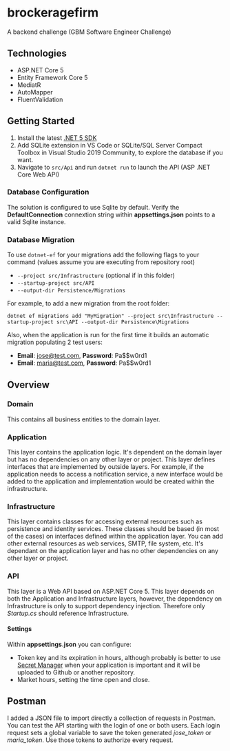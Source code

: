 # brockeragefirm
A backend challenge (GBM Software Engineer Challenge)

## Technologies
* ASP.NET Core 5
* Entity Framework Core 5
* MediatR
* AutoMapper
* FluentValidation

## Getting Started
1. Install the latest [.NET 5 SDK](https://dotnet.microsoft.com/download/dotnet/5.0)
2. Add SQLite extension in VS Code or SQLite/SQL Server Compact Toolbox in Visual Studio 2019 Community, to explore the database if you want.
3. Navigate to `src/Api` and run `dotnet run` to launch the API (ASP .NET Core Web API)

### Database Configuration

The solution is configured to use Sqlite by default.
Verify the **DefaultConnection** connextion string within **appsettings.json** points to a valid Sqlite instance.

### Database Migration

To use `dotnet-ef` for your migrations add the following flags to your command (values assume you are executing from repository root)

* `--project src/Infrastructure` (optional if in this folder)
* `--startup-project src/API`
* `--output-dir Persistence/Migrations`

For example, to add a new migration from the root folder:

 `dotnet ef migrations add "MyMigration" --project src\Infrastructure --startup-project src\API --output-dir Persistence\Migrations`

Also, when the application is run for the first time it builds an automatic migration populating 2 test users:
* **Email**: jose@test.com, **Password**: Pa$$w0rd1
* **Email**: maria@test.com, **Password**: Pa$$w0rd1

## Overview

### Domain

This contains all business entities to the domain layer. 

### Application

This layer contains the application logic. It's dependent on the domain layer but has no dependencies on any other layer or project. This layer defines interfaces that are implemented by outside layers. For example, if the application needs to access a notification service, a new interface would be added to the application and implementation would be created within the infrastructure.

### Infrastructure

This layer contains classes for accessing external resources such as persistence and identity services. These classes should be based (in most of the cases) on interfaces defined within the application layer. You can add other external resources as web services, SMTP, file system, etc. It's dependant on the application layer and has no other dependencies on any other layer or project.

### API

This layer is a Web API based on ASP.NET Core 5. This layer depends on both the Application and Infrastructure layers, however, the dependency on Infrastructure is only to support dependency injection. Therefore only *Startup.cs* should reference Infrastructure.

#### Settings
Within **appsettings.json** you can configure:

* Token key and its expiration in hours, although probably is better to use [Secret Manager](https://docs.microsoft.com/en-us/aspnet/core/security/app-secrets?view=aspnetcore-5.0&tabs=windows) when your application is important and it will be uploaded to Github or another repository.
* Market hours, setting the time open and close.

## Postman

I added a JSON file to import directly a collection of requests in Postman. You can test the API starting with the login of one or both users. Each login request sets a global variable to save the token generated *jose_token* or *maria_token*. Use those tokens to authorize every request. 

